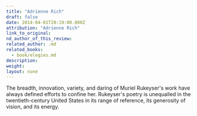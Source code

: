 ```yaml
---
title: "Adrienne Rich"
draft: false
date: 2014-04-01T20:19:00.000Z
attribution: "Adrienne Rich"
link_to_original:
nd_author_of_this_review:
related_author: .md
related_books:
  - book/elegies.md
description:
weight:
layout: none
---
```

The breadth, innovation, variety, and daring of Muriel Rukeyser's work have always defined efforts to confine her. Rukeyser's poetry is unequalled in the twentieth-century United States in its range of reference, its generosity of vision, and its energy.

